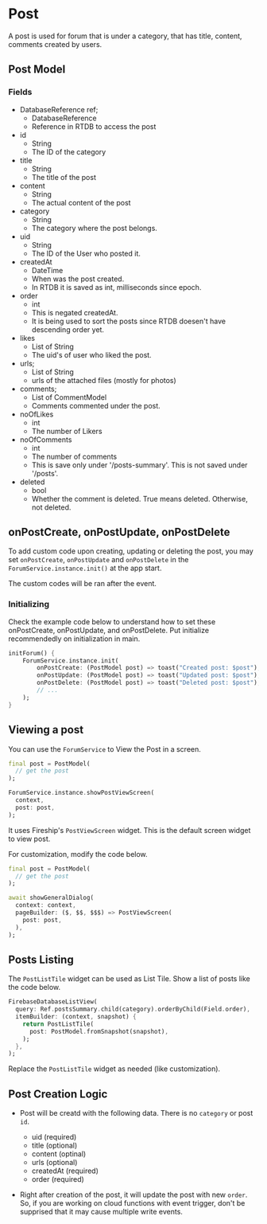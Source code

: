 # Post

A post is used for forum that is under a category, that has title, content, comments created by users.

## Post Model

### Fields

- DatabaseReference ref;
    - DatabaseReference
    - Reference in RTDB to access the post
- id
    - String
    - The ID of the category
- title
    - String
    - The title of the post
- content
    - String
    - The actual content of the post
- category
    - String
    - The category where the post belongs.
- uid
    - String
    - The ID of the User who posted it.
- createdAt
    - DateTime
    - When was the post created.
    - In RTDB it is saved as int, milliseconds since epoch.
- order
    - int
    - This is negated createdAt.
    - It is being used to sort the posts since RTDB doesen't have descending order yet.
- likes
    - List of String
    - The uid's of user who liked the post.
- urls;
    - List of String
    - urls of the attached files (mostly for photos)
- comments;
    - List of CommentModel
    - Comments commented under the post.
- noOfLikes
    - int
    - The number of Likers
- noOfComments
    - int
    - The number of comments
    - This is save only under '/posts-summary'. This is not saved under '/posts'.
- deleted
    - bool
    - Whether the comment is deleted. True means deleted. Otherwise, not deleted.

## onPostCreate, onPostUpdate, onPostDelete

To add custom code upon creating, updating or deleting the post, you may set `onPostCreate`, `onPostUpdate` and `onPostDelete` in the `ForumService.instance.init()` at the app start.

The custom codes will be ran after the event.

### Initializing

Check the example code below to understand how to set these onPostCreate, onPostUpdate, and onPostDelete. Put initialize recommendedly on initialization in main.

```dart
initForum() {
    ForumService.instance.init(
        onPostCreate: (PostModel post) => toast("Created post: $post"),
        onPostUpdate: (PostModel post) => toast("Updated post: $post"),
        onPostDelete: (PostModel post) => toast("Deleted post: $post"),
        // ... 
    );
}
```

## Viewing a post

You can use the `ForumService` to View the Post in a screen.

```dart
final post = PostModel(
  // get the post
);

ForumService.instance.showPostViewScreen(
  context,
  post: post,
);
```

It uses Fireship's `PostViewScreen` widget. This is the default screen widget to view post.

For customization, modify the code below.

```dart
final post = PostModel(
  // get the post
);

await showGeneralDialog(
  context: context,
  pageBuilder: ($, $$, $$$) => PostViewScreen(
    post: post,
  ),
);
```

## Posts Listing

The `PostListTile` widget can be used as List Tile. Show a list of posts like the code below.

```dart
FirebaseDatabaseListView(
  query: Ref.postsSummary.child(category).orderByChild(Field.order),
  itemBuilder: (context, snapshot) {
    return PostListTile(
      post: PostModel.fromSnapshot(snapshot),
    );
  },
);
```

Replace the `PostListTile` widget as needed (like customization).

## Post Creation Logic

- Post will be creatd with the following data. There is no `category` or post `id`.
    - uid (required)
    - title (optional)
    - content (optinal)
    - urls (optional)
    - createdAt (required)
    - order (required)

- Right after creation of the post, it will update the post with new `order`. So, if you are working on cloud functions with event trigger, don't be supprised that it may cause multiple write events.
